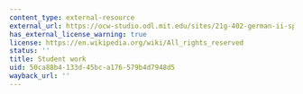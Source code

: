 ```yaml
---
content_type: external-resource
external_url: https://ocw-studio.odl.mit.edu/sites/21g-402-german-ii-spring-2005/type/page/edit/05477db5-46c4-00a2-52ae-ab86ea070895/#student_work
has_external_license_warning: true
license: https://en.wikipedia.org/wiki/All_rights_reserved
status: ''
title: Student work
uid: 50ca88b4-133d-45bc-a176-579b4d7948d5
wayback_url: ''
---
```


